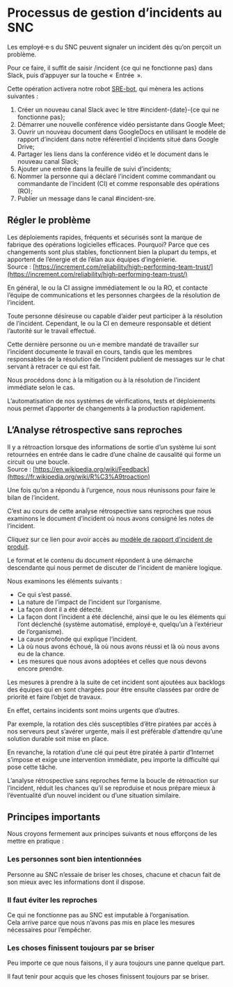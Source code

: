 # Processus de gestion d’incidents au SNC

Les employé·e·s du SNC peuvent signaler un incident dès qu’on perçoit un problème.

Pour ce faire, il suffit de saisir /incident {ce qui ne fonctionne pas} dans Slack, puis d’appuyer sur la touche «  Entrée  ».

Cette opération activera notre robot [SRE-bot](https://github.com/cds-snc/sre-bot), qui mènera les actions suivantes :

1. Créer un nouveau canal Slack avec le titre #incident-{date}-{ce qui ne fonctionne pas};
2. Démarrer une nouvelle conférence vidéo persistante dans Google Meet;
3. Ouvrir un nouveau document dans GoogleDocs en utilisant le modèle de rapport d’incident dans notre référentiel d’incidents situé dans Google Drive;
4. Partager les liens dans la conférence vidéo et le document dans le nouveau canal Slack;
5. Ajouter une entrée dans la feuille de suivi d’incidents;
6. Nommer la personne qui a déclaré l’incident comme commandant ou commandante de l’incident (CI) et comme responsable des opérations (RO);
7. Publier un message dans le canal #incident-sre.

## Régler le problème

Les déploiements rapides, fréquents et sécurisés sont la marque de fabrique des opérations logicielles efficaces. Pourquoi? Parce que ces changements sont plus stables, fonctionnent bien la plupart du temps, et apportent de l’énergie et de l’élan aux équipes d’ingénierie.  
Source : [https://increment.com/reliability/high-performing-team-trust/](https://increment.com/reliability/high-performing-team-trust/)

En général, le ou la CI assigne immédiatement le ou la RO, et contacte l’équipe de communications et les personnes chargées de la résolution de l’incident.

Toute personne désireuse ou capable d’aider peut participer à la résolution de l’incident. Cependant, le ou la CI en demeure responsable et détient l’autorité sur le travail effectué.

Cette dernière personne ou un·e membre mandaté de travailler sur l’incident documente le travail en cours, tandis que les membres responsables de la résolution de l’incident publient de messages sur le chat servant à retracer ce qui est fait.

Nous procédons donc à la mitigation ou à la résolution de l’incident immédiate selon le cas.

L’automatisation de nos systèmes de vérifications, tests et déploiements nous permet d’apporter de changements à la production rapidement.

## L’Analyse rétrospective sans reproches

Il y a rétroaction lorsque des informations de sortie d’un système lui sont retournées en entrée dans le cadre d’une chaîne de causalité qui forme un circuit ou une boucle.  
Source : [https://en.wikipedia.org/wiki/Feedback](https://fr.wikipedia.org/wiki/R%C3%A9troaction)

Une fois qu’on a répondu à l’urgence, nous nous réunissons pour faire le bilan de l’incident.

C’est au cours de cette analyse rétrospective sans reproches que nous examinons le document d’incident où nous avons consigné les notes de l’incident.

Cliquez sur ce lien pour avoir accès au [modèle de rapport d’incident de produit](https://docs.google.com/document/u/0/d/1nCYwBXKcki8vtXe5Hy3cL_mwij2FUV2yK-dONHzQYwY/edit).

Le format et le contenu du document répondent à une démarche descendante qui nous permet de discuter de l’incident de manière logique.

Nous examinons les éléments suivants :

- Ce qui s’est passé.
- La nature de l’impact de l’incident sur l’organisme.
- La façon dont il a été détecté.
- La façon dont l’incident a été déclenché, ainsi que le ou les éléments qui l’ont déclenché (système automatisé, employé·e, quelqu’un à l’extérieur de l’organisme).
- La cause profonde qui explique l’incident.
- Là où nous avons échoué, là où nous avons réussi et là où nous avons eu de la chance.
- Les mesures que nous avons adoptées et celles que nous devons encore prendre.

Les mesures à prendre à la suite de cet incident sont ajoutées aux backlogs des équipes qui en sont chargées pour être ensuite classées par ordre de priorité et faire l’objet de travaux.

En effet, certains incidents sont moins urgents que d’autres.

Par exemple, la rotation des clés susceptibles d’être piratées par accès à nos serveurs peut s’avérer urgente, mais il est préférable d’attendre qu’une solution durable soit mise en place.

En revanche, la rotation d’une clé qui peut être piratée à partir d’Internet s’impose et exige une intervention immédiate, peu importe la difficulté qui pose cette tâche.

L’analyse rétrospective sans reproches ferme la boucle de rétroaction sur l’incident, réduit les chances qu’il se reproduise et nous prépare mieux à l’éventualité d’un nouvel incident ou d’une situation similaire.

## Principes importants  

Nous croyons fermement aux principes suivants et nous efforçons de les mettre en pratique :

### Les personnes sont bien intentionnées

Personne au SNC n’essaie de briser les choses, chacune et chacun fait de son mieux avec les informations dont il dispose.

### Il faut éviter les reproches

Ce qui ne fonctionne pas au SNC est imputable à l’organisation.  
Cela arrive parce que nous n’avons pas mis en place les mesures nécessaires pour l’empêcher.

### Les choses finissent toujours par se briser

Peu importe ce que nous faisons, il y aura toujours une panne quelque part.

Il faut tenir pour acquis que les choses finissent toujours par se briser.
